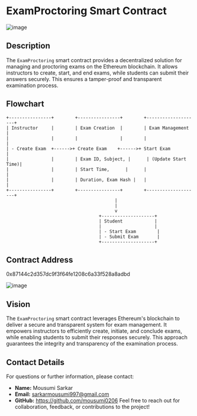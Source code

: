 # ExamProctoring Smart Contract

![image](https://github.com/user-attachments/assets/4f111354-83b0-4c73-9ac0-c20d2caafcd7)

## Description

The `ExamProctoring` smart contract provides a decentralized solution for managing and proctoring exams on the Ethereum blockchain. It allows instructors to create, start, and end exams, while students can submit their answers securely. This ensures a tamper-proof and transparent examination process.


## Flowchart

```plaintext
+----------------+        +----------------+        +--------------------+
| Instructor     |        | Exam Creation  |        | Exam Management    |
|                |        |                |        |                    |
| - Create Exam  +------>+ Create Exam    +------>+ Start Exam         |
|                |        | Exam ID, Subject, |      | (Update Start Time)|
|                |        | Start Time,      |      |                    |
|                |        | Duration, Exam Hash |   |                    |
+----------------+        +----------------+        +--------------------+
                                         |
                                         |
                                         v
                                   +--------------------+
                                   | Student            |
                                   |                    |
                                   | - Start Exam        |
                                   | - Submit Exam       |
                                   +--------------------+
```

## Contract Address

0x87144c2d357dc9f3f64fe1208c6a33f528a8adbd

![image](https://github.com/user-attachments/assets/7a842d0c-5292-4313-adbb-16a57d5b28ef)


## **Vision**

The `ExamProctoring` smart contract leverages Ethereum's blockchain to deliver a secure and transparent system for exam management. It empowers instructors to efficiently create, initiate, and conclude exams, while enabling students to submit their responses securely. This approach guarantees the integrity and transparency of the examination process.

## Contact Details

For questions or further information, please contact:

- **Name:** Mousumi Sarkar
- **Email:** sarkarmousumi997@gmail.com
- **GitHub:** https://github.com/mousumi0206
Feel free to reach out for collaboration, feedback, or contributions to the project!

